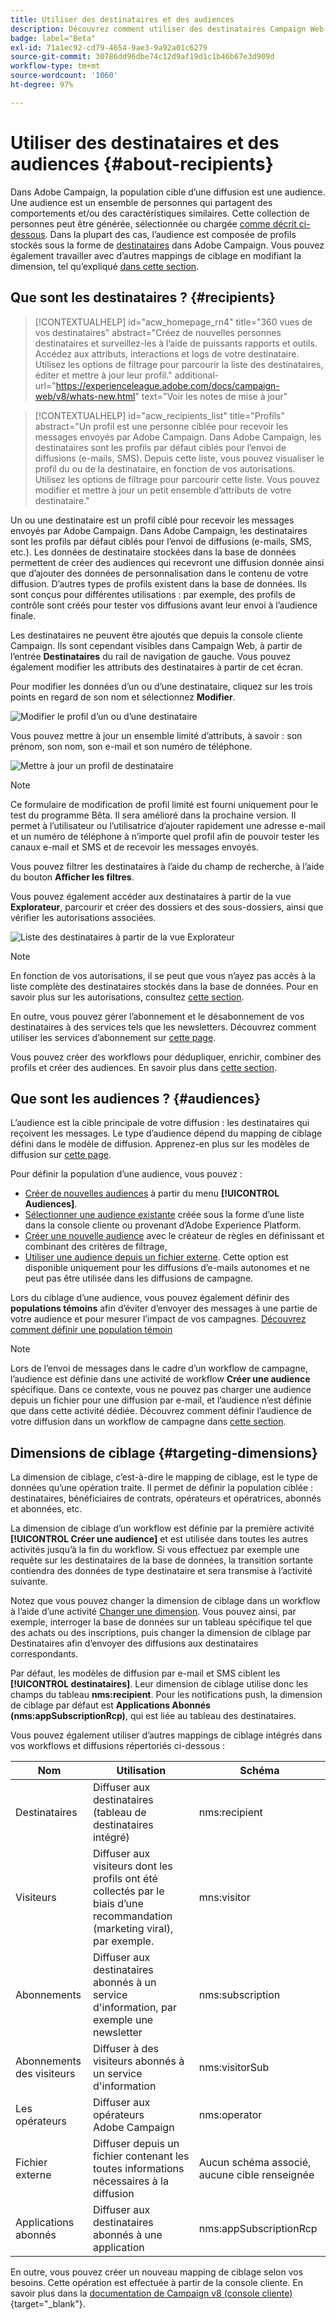 ```yaml
---
title: Utiliser des destinataires et des audiences
description: Découvrez comment utiliser des destinataires Campaign Web
badge: label="Beta"
exl-id: 71a1ec92-cd79-4654-9ae3-9a92a01c6279
source-git-commit: 30786dd96dbe74c12d9af19d1c1b46b67e3d909d
workflow-type: tm+mt
source-wordcount: '1060'
ht-degree: 97%

---
```


# Utiliser des destinataires et des audiences {#about-recipients}

Dans Adobe Campaign, la population cible d’une diffusion est une audience. Une audience est un ensemble de personnes qui partagent des comportements et/ou des caractéristiques similaires. Cette collection de personnes peut être générée, sélectionnée ou chargée [comme décrit ci-dessous](#audiences). Dans la plupart des cas, l’audience est composée de profils stockés sous la forme de [destinataires](#recipients) dans Adobe Campaign. Vous pouvez également travailler avec d’autres mappings de ciblage en modifiant la dimension, tel qu’expliqué [dans cette section](#targeting-dimensions).

## Que sont les destinataires ? {#recipients}


>[!CONTEXTUALHELP]
>id="acw_homepage_rn4"
>title="360 vues de vos destinataires"
>abstract="Créez de nouvelles personnes destinataires et surveillez-les à l’aide de puissants rapports et outils. Accédez aux attributs, interactions et logs de votre destinataire. Utilisez les options de filtrage pour parcourir la liste des destinataires, éditer et mettre à jour leur profil."
>additional-url="https://experienceleague.adobe.com/docs/campaign-web/v8/whats-new.html" text="Voir les notes de mise à jour"


>[!CONTEXTUALHELP]
>id="acw_recipients_list"
>title="Profils"
>abstract="Un profil est une personne ciblée pour recevoir les messages envoyés par Adobe Campaign. Dans Adobe Campaign, les destinataires sont les profils par défaut ciblés pour l’envoi de diffusions (e-mails, SMS). Depuis cette liste, vous pouvez visualiser le profil du ou de la destinataire, en fonction de vos autorisations. Utilisez les options de filtrage pour parcourir cette liste. Vous pouvez modifier et mettre à jour un petit ensemble d’attributs de votre destinataire."

Un ou une destinataire est un profil ciblé pour recevoir les messages envoyés par Adobe Campaign. Dans Adobe Campaign, les destinataires sont les profils par défaut ciblés pour l’envoi de diffusions (e-mails, SMS, etc.). Les données de destinataire stockées dans la base de données permettent de créer des audiences qui recevront une diffusion donnée ainsi que d’ajouter des données de personnalisation dans le contenu de votre diffusion. D’autres types de profils existent dans la base de données. Ils sont conçus pour différentes utilisations : par exemple, des profils de contrôle sont créés pour tester vos diffusions avant leur envoi à l’audience finale.

Les destinataires ne peuvent être ajoutés que depuis la console cliente Campaign. Ils sont cependant visibles dans Campaign Web, à partir de l’entrée **Destinataires** du rail de navigation de gauche. Vous pouvez également modifier les attributs des destinataires à partir de cet écran.

Pour modifier les données d’un ou d’une destinataire, cliquez sur les trois points en regard de son nom et sélectionnez **Modifier**.

![Modifier le profil d’un ou d’une destinataire](assets/recipient-edit.png)

Vous pouvez mettre à jour un ensemble limité d’attributs, à savoir : son prénom, son nom, son e-mail et son numéro de téléphone.

![Mettre à jour un profil de destinataire](assets/recipient-update.png)

>[!NOTE]
>
>Ce formulaire de modification de profil limité est fourni uniquement pour le test du programme Bêta. Il sera amélioré dans la prochaine version. Il permet à l’utilisateur ou l’utilisatrice d’ajouter rapidement une adresse e-mail et un numéro de téléphone à n’importe quel profil afin de pouvoir tester les canaux e-mail et SMS et de recevoir les messages envoyés.

Vous pouvez filtrer les destinataires à l’aide du champ de recherche, à l’aide du bouton **Afficher les filtres**.

Vous pouvez également accéder aux destinataires à partir de la vue **Explorateur**, parcourir et créer des dossiers et des sous-dossiers, ainsi que vérifier les autorisations associées.

![Liste des destinataires à partir de la vue Explorateur](assets/recipients-from-explorer.png)

>[!NOTE]
>
>En fonction de vos autorisations, il se peut que vous n’ayez pas accès à la liste complète des destinataires stockés dans la base de données. Pour en savoir plus sur les autorisations, consultez [cette section](../get-started/permissions.md).

En outre, vous pouvez gérer l’abonnement et le désabonnement de vos destinataires à des services tels que les newsletters. Découvrez comment utiliser les services d’abonnement sur [cette page](manage-services.md).

Vous pouvez créer des workflows pour dédupliquer, enrichir, combiner des profils et créer des audiences. En savoir plus dans [cette section](../workflows/gs-workflows.md).

## Que sont les audiences ? {#audiences}

L’audience est la cible principale de votre diffusion : les destinataires qui reçoivent les messages. Le type d’audience dépend du mapping de ciblage défini dans le modèle de diffusion. Apprenez-en plus sur les modèles de diffusion sur [cette page](../msg/delivery-template.md).

Pour définir la population d’une audience, vous pouvez :

* [Créer de nouvelles audiences](create-audience.md) à partir du menu **[!UICONTROL Audiences]**.
* [Sélectionner une audience existante](add-audience.md) créée sous la forme d’une liste dans la console cliente ou provenant d’Adobe Experience Platform.
* [Créer une nouvelle audience](segment-builder.md) avec le créateur de règles en définissant et combinant des critères de filtrage,
* [Utiliser une audience depuis un fichier externe](file-audience.md). Cette option est disponible uniquement pour les diffusions d’e-mails autonomes et ne peut pas être utilisée dans les diffusions de campagne.

Lors du ciblage d’une audience, vous pouvez également définir des **populations témoins** afin d’éviter d’envoyer des messages à une partie de votre audience et pour mesurer l’impact de vos campagnes. [Découvrez comment définir une population témoin](control-group.md)

>[!NOTE]
>
>Lors de l’envoi de messages dans le cadre d’un workflow de campagne, l’audience est définie dans une activité de workflow **Créer une audience** spécifique. Dans ce contexte, vous ne pouvez pas charger une audience depuis un fichier pour une diffusion par e-mail, et l’audience n’est définie que dans cette activité dédiée. Découvrez comment définir l’audience de votre diffusion dans un workflow de campagne dans [cette section](../workflows/activities/build-audience.md).

## Dimensions de ciblage {#targeting-dimensions}

La dimension de ciblage, c’est-à-dire le mapping de ciblage, est le type de données qu’une opération traite. Il permet de définir la population ciblée : destinataires, bénéficiaires de contrats, opérateurs et opératrices, abonnés et abonnées, etc.

La dimension de ciblage d’un workflow est définie par la première activité **[!UICONTROL Créer une audience]** et est utilisée dans toutes les autres activités jusqu’à la fin du workflow. Si vous effectuez par exemple une requête sur les destinataires de la base de données, la transition sortante contiendra des données de type destinataire et sera transmise à l’activité suivante.

Notez que vous pouvez changer la dimension de ciblage dans un workflow à l’aide d’une activité [Changer une dimension](../workflows/activities/change-dimension.md). Vous pouvez ainsi, par exemple, interroger la base de données sur un tableau spécifique tel que des achats ou des inscriptions, puis changer la dimension de ciblage par Destinataires afin d’envoyer des diffusions aux destinataires correspondants.

Par défaut, les modèles de diffusion par e-mail et SMS ciblent les **[!UICONTROL destinataires]**. Leur dimension de ciblage utilise donc les champs du tableau **nms:recipient**. Pour les notifications push, la dimension de ciblage par défaut est **Applications Abonnés (nms:appSubscriptionRcp)**, qui est liée au tableau des destinataires.

Vous pouvez également utiliser d’autres mappings de ciblage intégrés dans vos workflows et diffusions répertoriés ci-dessous :

| Nom | Utilisation | Schéma |
|---|---|---|
| Destinataires | Diffuser aux destinataires (tableau de destinataires intégré) | nms:recipient |
| Visiteurs | Diffuser aux visiteurs dont les profils ont été collectés par le biais d’une recommandation (marketing viral), par exemple. | mns:visitor |
| Abonnements  | Diffuser aux destinataires abonnés à un service d&#39;information, par exemple une newsletter | nms:subscription |
| Abonnements des visiteurs | Diffuser à des visiteurs abonnés à un service d&#39;information | nms:visitorSub |
| Les opérateurs | Diffuser aux opérateurs Adobe Campaign | nms:operator |
| Fichier externe | Diffuser depuis un fichier contenant les toutes informations nécessaires à la diffusion | Aucun schéma associé, aucune cible renseignée |
| Applications abonnés | Diffuser aux destinataires abonnés à une application | nms:appSubscriptionRcp |

En outre, vous pouvez créer un nouveau mapping de ciblage selon vos besoins. Cette opération est effectuée à partir de la console cliente. En savoir plus dans la [documentation de Campaign v8 (console cliente)](https://experienceleague.adobe.com/docs/campaign/campaign-v8/audience/add-profiles/target-mappings.html?lang=fr#new-mapping){target="_blank"}.
